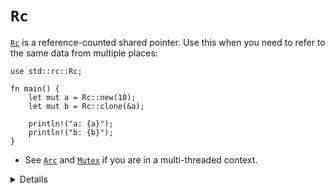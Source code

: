 # `Rc`

[`Rc`][1] is a reference-counted shared pointer. Use this when you need to refer
to the same data from multiple places:

```rust,editable
use std::rc::Rc;

fn main() {
    let mut a = Rc::new(10);
    let mut b = Rc::clone(&a);

    println!("a: {a}");
    println!("b: {b}");
}
```

- See [`Arc`][2] and [`Mutex`][3] if you are in a multi-threaded context.

[1]: https://doc.rust-lang.org/std/rc/struct.Rc.html
[2]: https://doc.rust-lang.org/std/sync/struct.Arc.html
[3]: https://doc.rust-lang.org/std/sync/struct.Mutex.html

<details>

- `Rc`'s count ensures that its contained value is valid for as long as there are references.
- `Rc` in Rust is like `std::shared_ptr` in C++.
- `Rc::clone` is cheap: it creates a pointer to the same allocation and increases the reference count. Does not make a deep clone and can generally be ignored when looking for performance issues in code.
- `make_mut` actually clones the inner value if necessary ("clone-on-write") and returns a mutable reference.
- Use `Rc::strong_count` to check the reference count.

</details>
